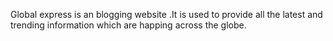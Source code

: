 Global express is an blogging website .It is used to provide all the latest and trending information which are happing across the globe.
